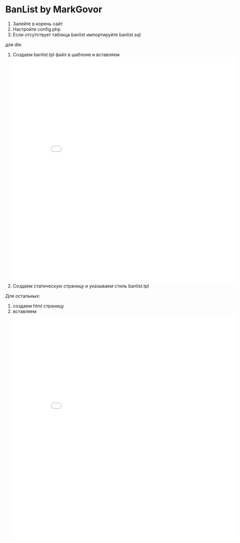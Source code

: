 # BanList by MarkGovor

1) Залейте в корень сайт
2) Настройте config.php
3) Если отсутствует таблица banlist импортируйте banlist.sql

для dle:
1) Создаем banlist.tpl файл в шаблоне и вставляем <iframe src="/banlist/index.php" width="700" height="700" frameborder="" scrolling="no"></iframe>
2) Cоздаем статическую страницу и указываем стиль banlist.tpl

Для остальных:
1) создаем html страницу
2) вставляем <iframe src="/banlist/index.php" width="700" height="700" frameborder="" scrolling="no"></iframe>


